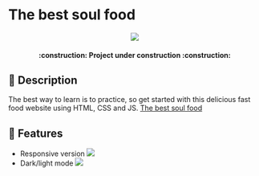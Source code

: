 # The best soul food
<p align="center">
   <img src="https://user-images.githubusercontent.com/108593446/231300487-e9d04391-9dab-4b83-9d1e-2783439f3bc7.png">

<h4 align="center">
:construction: Project under construction :construction:
</h4>

## :pushpin: Description
The best way to learn is to practice, so get started with this delicious fast food website using HTML, CSS and JS.
[The best soul food](https://the-best-soul-food.vercel.app/)


## :mag_right: Features
<ul> 
        <li> Responsive version 
            <img src="https://user-images.githubusercontent.com/108593446/231297308-179398fa-e411-48e9-a6c9-5f6da4b1770e.png">
        </li>
        <li> Dark/light mode
            <img src="https://user-images.githubusercontent.com/108593446/231299775-83fe7222-6f4b-4812-aff7-af6c23b3bcc8.png">
        </li>
</ul>
